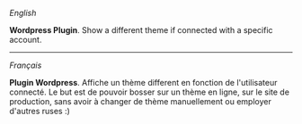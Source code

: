 *English*

**Wordpress Plugin**. Show a different theme if connected with a specific account.

---

*Français*

**Plugin Wordpress**. Affiche un thème different en fonction de l'utilisateur connecté. Le but est de pouvoir bosser sur un thème en ligne, sur le site de production, sans avoir à changer de thème manuellement ou employer d'autres ruses :)


